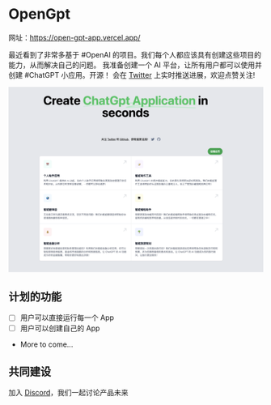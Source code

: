 # OpenGpt

网址：https://open-gpt-app.vercel.app/

最近看到了非常多基于 #OpenAI 的项目。我们每个人都应该具有创建这些项目的能力，从而解决自己的问题。
我准备创建一个 AI 平台，让所有用户都可以使用并创建 #ChatGPT 小应用。开源！
会在 [Twitter](https://twitter.com/EclipsePrayer) 上实时推送进展，欢迎点赞关注!

[![OpenGpt](./public/screenshot.png)](https://twitter.com/EclipsePrayer)


## 计划的功能

- [ ] 用户可以直接运行每一个 App
- [ ] 用户可以创建自己的 App
- More to come...

## 共同建设

加入 [Discord](https://discord.gg/84J7aMyyCG)，我们一起讨论产品未来
